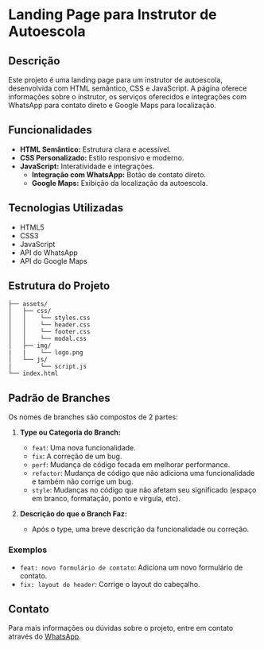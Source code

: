 # Landing Page para Instrutor de Autoescola

## Descrição
Este projeto é uma landing page para um instrutor de autoescola, desenvolvida com HTML semântico, CSS e JavaScript. A página oferece informações sobre o instrutor, os serviços oferecidos e integrações com WhatsApp para contato direto e Google Maps para localização.

## Funcionalidades
- **HTML Semântico:** Estrutura clara e acessível.
- **CSS Personalizado:** Estilo responsivo e moderno.
- **JavaScript:** Interatividade e integrações.
  - **Integração com WhatsApp:** Botão de contato direto.
  - **Google Maps:** Exibição da localização da autoescola.

## Tecnologias Utilizadas
- HTML5
- CSS3
- JavaScript
- API do WhatsApp
- API do Google Maps

## Estrutura do Projeto
```plaintext
├── assets/
│   ├── css/
│   │    └── styles.css
│   │    └── header.css
│   │    └── footer.css
│   │    └── modal.css
│   ├── img/
|   |    └── logo.png
│   └── js/
|        └── script.js
└── index.html
```

## Padrão de Branches

Os nomes de branches são compostos de 2 partes:

1. **Type ou Categoria do Branch:**
   - `feat`: Uma nova funcionalidade.
   - `fix`: A correção de um bug.
   - `perf`: Mudança de código focada em melhorar performance.
   - `refactor`: Mudança de código que não adiciona uma funcionalidade e também não corrige um bug.
   - `style`: Mudanças no código que não afetam seu significado (espaço em branco, formatação, ponto e vírgula, etc).

2. **Descrição do que o Branch Faz:**
   - Após o type, uma breve descrição da funcionalidade ou correção.

### Exemplos

- `feat: novo formulário de contato`: Adiciona um novo formulário de contato.
- `fix: layout do header`: Corrige o layout do cabeçalho.

## Contato
Para mais informações ou dúvidas sobre o projeto, entre em contato através do [WhatsApp](https://api.whatsapp.com/send?phone=5561998019018).
